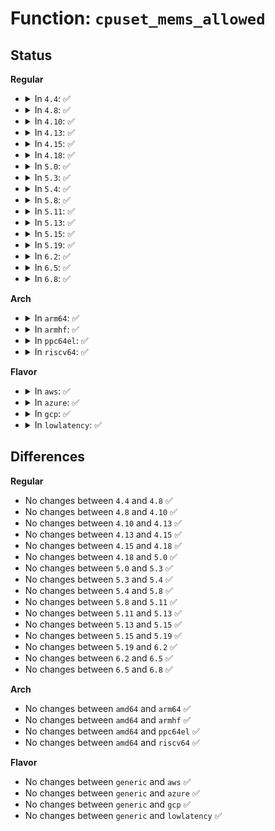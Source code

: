 # Function: <code>cpuset_mems_allowed</code>

## Status
<b>Regular</b>
<ul>
<li>
<details>
<summary>In <code>4.4</code>: ✅</summary>

```c
nodemask_t cpuset_mems_allowed(struct task_struct *tsk);
```

**Collision:** Unique Global

**Inline:** No

**Transformation:** False

**Instances:**

```
In kernel/cpuset.c (ffffffff8111d660)
Location: kernel/cpuset.c:2449
Inline: False
Direct callers:
  - mm/mempolicy.c:SyS_migrate_pages
  - mm/mempolicy.c:__mpol_dup
  - mm/migrate.c:SyS_move_pages
```
**Symbols:**

```
ffffffff8111d660-ffffffff8111d6d6: cpuset_mems_allowed (STB_GLOBAL)
```
</details>
</li>
<li>
<details>
<summary>In <code>4.8</code>: ✅</summary>

```c
nodemask_t cpuset_mems_allowed(struct task_struct *tsk);
```

**Collision:** Unique Global

**Inline:** No

**Transformation:** False

**Instances:**

```
In kernel/cpuset.c (ffffffff81125500)
Location: kernel/cpuset.c:2470
Inline: False
Direct callers:
  - mm/mempolicy.c:__mpol_dup
  - mm/mempolicy.c:SyS_migrate_pages
  - mm/migrate.c:SyS_move_pages
```
**Symbols:**

```
ffffffff81125500-ffffffff81125576: cpuset_mems_allowed (STB_GLOBAL)
```
</details>
</li>
<li>
<details>
<summary>In <code>4.10</code>: ✅</summary>

```c
nodemask_t cpuset_mems_allowed(struct task_struct *tsk);
```

**Collision:** Unique Global

**Inline:** No

**Transformation:** False

**Instances:**

```
In kernel/cpuset.c (ffffffff8112ee60)
Location: kernel/cpuset.c:2470
Inline: False
Direct callers:
  - mm/mempolicy.c:__mpol_dup
  - mm/mempolicy.c:SYSC_migrate_pages
  - mm/migrate.c:SYSC_move_pages
```
**Symbols:**

```
ffffffff8112ee60-ffffffff8112ef6f: cpuset_mems_allowed (STB_GLOBAL)
```
</details>
</li>
<li>
<details>
<summary>In <code>4.13</code>: ✅</summary>

```c
nodemask_t cpuset_mems_allowed(struct task_struct *tsk);
```

**Collision:** Unique Global

**Inline:** No

**Transformation:** False

**Instances:**

```
In kernel/cgroup/cpuset.c (ffffffff811304f0)
Location: kernel/cgroup/cpuset.c:2470
Inline: False
Direct callers:
  - mm/mempolicy.c:__mpol_dup
  - mm/mempolicy.c:SYSC_migrate_pages
  - mm/migrate.c:SYSC_move_pages
```
**Symbols:**

```
ffffffff811304f0-ffffffff811305fe: cpuset_mems_allowed (STB_GLOBAL)
```
</details>
</li>
<li>
<details>
<summary>In <code>4.15</code>: ✅</summary>

```c
nodemask_t cpuset_mems_allowed(struct task_struct *tsk);
```

**Collision:** Unique Global

**Inline:** No

**Transformation:** False

**Instances:**

```
In kernel/cgroup/cpuset.c (ffffffff8113d420)
Location: kernel/cgroup/cpuset.c:2474
Inline: False
Direct callers:
  - mm/mempolicy.c:__mpol_dup
  - mm/mempolicy.c:SYSC_migrate_pages
  - mm/migrate.c:SYSC_move_pages
```
**Symbols:**

```
ffffffff8113d420-ffffffff8113d52e: cpuset_mems_allowed (STB_GLOBAL)
```
</details>
</li>
<li>
<details>
<summary>In <code>4.18</code>: ✅</summary>

```c
nodemask_t cpuset_mems_allowed(struct task_struct *tsk);
```

**Collision:** Unique Global

**Inline:** No

**Transformation:** False

**Instances:**

```
In kernel/cgroup/cpuset.c (ffffffff8114bd40)
Location: kernel/cgroup/cpuset.c:2475
Inline: False
Direct callers:
  - mm/mempolicy.c:__mpol_dup
  - mm/mempolicy.c:kernel_migrate_pages
  - mm/mempolicy.c:kernel_migrate_pages
  - mm/migrate.c:kernel_move_pages
```
**Symbols:**

```
ffffffff8114bd40-ffffffff8114be4e: cpuset_mems_allowed (STB_GLOBAL)
```
</details>
</li>
<li>
<details>
<summary>In <code>5.0</code>: ✅</summary>

```c
nodemask_t cpuset_mems_allowed(struct task_struct *tsk);
```

**Collision:** Unique Global

**Inline:** No

**Transformation:** False

**Instances:**

```
In kernel/cgroup/cpuset.c (ffffffff81158990)
Location: kernel/cgroup/cpuset.c:3283
Inline: False
Direct callers:
  - mm/mempolicy.c:__mpol_dup
  - mm/mempolicy.c:kernel_migrate_pages
  - mm/mempolicy.c:kernel_migrate_pages
  - mm/migrate.c:kernel_move_pages
```
**Symbols:**

```
ffffffff81158990-ffffffff81158a9e: cpuset_mems_allowed (STB_GLOBAL)
```
</details>
</li>
<li>
<details>
<summary>In <code>5.3</code>: ✅</summary>

```c
nodemask_t cpuset_mems_allowed(struct task_struct *tsk);
```

**Collision:** Unique Global

**Inline:** No

**Transformation:** False

**Instances:**

```
In kernel/cgroup/cpuset.c (ffffffff81165070)
Location: kernel/cgroup/cpuset.c:3251
Inline: False
Direct callers:
  - mm/mempolicy.c:__mpol_dup
  - mm/mempolicy.c:kernel_migrate_pages
  - mm/mempolicy.c:kernel_migrate_pages
  - mm/migrate.c:kernel_move_pages
```
**Symbols:**

```
ffffffff81165070-ffffffff8116518e: cpuset_mems_allowed (STB_GLOBAL)
```
</details>
</li>
<li>
<details>
<summary>In <code>5.4</code>: ✅</summary>

```c
nodemask_t cpuset_mems_allowed(struct task_struct *tsk);
```

**Collision:** Unique Global

**Inline:** No

**Transformation:** False

**Instances:**

```
In kernel/cgroup/cpuset.c (ffffffff81170f50)
Location: kernel/cgroup/cpuset.c:3339
Inline: False
Direct callers:
  - mm/mempolicy.c:__mpol_dup
  - mm/mempolicy.c:kernel_migrate_pages
  - mm/mempolicy.c:kernel_migrate_pages
  - mm/migrate.c:kernel_move_pages
```
**Symbols:**

```
ffffffff81170f50-ffffffff8117106e: cpuset_mems_allowed (STB_GLOBAL)
```
</details>
</li>
<li>
<details>
<summary>In <code>5.8</code>: ✅</summary>

```c
nodemask_t cpuset_mems_allowed(struct task_struct *tsk);
```

**Collision:** Unique Global

**Inline:** No

**Transformation:** False

**Instances:**

```
In kernel/cgroup/cpuset.c (ffffffff81182c20)
Location: kernel/cgroup/cpuset.c:3341
Inline: False
Direct callers:
  - mm/mempolicy.c:__mpol_dup
  - mm/mempolicy.c:kernel_migrate_pages
  - mm/mempolicy.c:kernel_migrate_pages
  - mm/migrate.c:kernel_move_pages
```
**Symbols:**

```
ffffffff81182c20-ffffffff81182d7c: cpuset_mems_allowed (STB_GLOBAL)
```
</details>
</li>
<li>
<details>
<summary>In <code>5.11</code>: ✅</summary>

```c
nodemask_t cpuset_mems_allowed(struct task_struct *tsk);
```

**Collision:** Unique Global

**Inline:** No

**Transformation:** False

**Instances:**

```
In kernel/cgroup/cpuset.c (ffffffff8117fb70)
Location: kernel/cgroup/cpuset.c:3364
Inline: False
Direct callers:
  - mm/mempolicy.c:__mpol_dup
  - mm/mempolicy.c:kernel_migrate_pages
  - mm/mempolicy.c:kernel_migrate_pages
  - mm/migrate.c:find_mm_struct
  - mm/migrate.c:find_mm_struct
```
**Symbols:**

```
ffffffff8117fb70-ffffffff8117fcd1: cpuset_mems_allowed (STB_GLOBAL)
```
</details>
</li>
<li>
<details>
<summary>In <code>5.13</code>: ✅</summary>

```c
nodemask_t cpuset_mems_allowed(struct task_struct *tsk);
```

**Collision:** Unique Global

**Inline:** No

**Transformation:** False

**Instances:**

```
In kernel/cgroup/cpuset.c (ffffffff81180650)
Location: kernel/cgroup/cpuset.c:3364
Inline: False
Direct callers:
  - mm/mempolicy.c:__mpol_dup
  - mm/mempolicy.c:kernel_migrate_pages
  - mm/mempolicy.c:kernel_migrate_pages
  - mm/migrate.c:find_mm_struct
  - mm/migrate.c:find_mm_struct
```
**Symbols:**

```
ffffffff81180650-ffffffff811807b1: cpuset_mems_allowed (STB_GLOBAL)
```
</details>
</li>
<li>
<details>
<summary>In <code>5.15</code>: ✅</summary>

```c
nodemask_t cpuset_mems_allowed(struct task_struct *tsk);
```

**Collision:** Unique Global

**Inline:** No

**Transformation:** False

**Instances:**

```
In kernel/cgroup/cpuset.c (ffffffff811a8440)
Location: kernel/cgroup/cpuset.c:3446
Inline: False
Direct callers:
  - mm/mempolicy.c:__mpol_dup
  - mm/mempolicy.c:kernel_migrate_pages
  - mm/mempolicy.c:kernel_migrate_pages
  - mm/migrate.c:find_mm_struct
  - mm/migrate.c:find_mm_struct
```
**Symbols:**

```
ffffffff811a8440-ffffffff811a85a1: cpuset_mems_allowed (STB_GLOBAL)
```
</details>
</li>
<li>
<details>
<summary>In <code>5.19</code>: ✅</summary>

```c
nodemask_t cpuset_mems_allowed(struct task_struct *tsk);
```

**Collision:** Unique Global

**Inline:** No

**Transformation:** False

**Instances:**

```
In kernel/cgroup/cpuset.c (ffffffff811d9590)
Location: kernel/cgroup/cpuset.c:3492
Inline: False
Direct callers:
  - mm/mempolicy.c:__mpol_dup
  - mm/mempolicy.c:kernel_migrate_pages
  - mm/mempolicy.c:kernel_migrate_pages
  - mm/migrate.c:find_mm_struct
  - mm/migrate.c:find_mm_struct
```
**Symbols:**

```
ffffffff811d9590-ffffffff811d9717: cpuset_mems_allowed (STB_GLOBAL)
```
</details>
</li>
<li>
<details>
<summary>In <code>6.2</code>: ✅</summary>

```c
nodemask_t cpuset_mems_allowed(struct task_struct *tsk);
```

**Collision:** Unique Global

**Inline:** No

**Transformation:** False

**Instances:**

```
In kernel/cgroup/cpuset.c (ffffffff8121e990)
Location: kernel/cgroup/cpuset.c:3797
Inline: False
Direct callers:
  - mm/mempolicy.c:__mpol_dup
  - mm/mempolicy.c:kernel_migrate_pages
  - mm/mempolicy.c:kernel_migrate_pages
  - mm/migrate.c:find_mm_struct
  - mm/migrate.c:find_mm_struct
```
**Symbols:**

```
ffffffff8121e990-ffffffff8121eb17: cpuset_mems_allowed (STB_GLOBAL)
```
</details>
</li>
<li>
<details>
<summary>In <code>6.5</code>: ✅</summary>

```c
nodemask_t cpuset_mems_allowed(struct task_struct *tsk);
```

**Collision:** Unique Global

**Inline:** No

**Transformation:** False

**Instances:**

```
In kernel/cgroup/cpuset.c (ffffffff81234a80)
Location: kernel/cgroup/cpuset.c:3989
Inline: False
Direct callers:
  - mm/mempolicy.c:__mpol_dup
  - mm/mempolicy.c:kernel_migrate_pages
  - mm/mempolicy.c:kernel_migrate_pages
  - mm/migrate.c:find_mm_struct
  - mm/migrate.c:find_mm_struct
```
**Symbols:**

```
ffffffff81234a80-ffffffff81234c07: cpuset_mems_allowed (STB_GLOBAL)
```
</details>
</li>
<li>
<details>
<summary>In <code>6.8</code>: ✅</summary>

```c
nodemask_t cpuset_mems_allowed(struct task_struct *tsk);
```

**Collision:** Unique Global

**Inline:** No

**Transformation:** False

**Instances:**

```
In kernel/cgroup/cpuset.c (ffffffff8124e6a0)
Location: kernel/cgroup/cpuset.c:4830
Inline: False
Direct callers:
  - mm/mempolicy.c:__mpol_dup
  - mm/mempolicy.c:kernel_migrate_pages
  - mm/mempolicy.c:kernel_migrate_pages
  - mm/migrate.c:find_mm_struct
  - mm/migrate.c:find_mm_struct
```
**Symbols:**

```
ffffffff8124e6a0-ffffffff8124e827: cpuset_mems_allowed (STB_GLOBAL)
```
</details>
</li>
</ul>
<b>Arch</b>
<ul>
<li>
<details>
<summary>In <code>arm64</code>: ✅</summary>

```c
nodemask_t cpuset_mems_allowed(struct task_struct *tsk);
```

**Collision:** Unique Global

**Inline:** No

**Transformation:** False

**Instances:**

```
In kernel/cgroup/cpuset.c (ffff8000101e4540)
Location: kernel/cgroup/cpuset.c:3339
Inline: False
Direct callers:
  - mm/mempolicy.c:__mpol_dup
  - mm/mempolicy.c:kernel_migrate_pages
  - mm/mempolicy.c:kernel_migrate_pages
  - mm/migrate.c:kernel_move_pages
```
**Symbols:**

```
ffff8000101e4540-ffff8000101e4628: cpuset_mems_allowed (STB_GLOBAL)
```
</details>
</li>
<li>
<details>
<summary>In <code>armhf</code>: ✅</summary>

```c
nodemask_t cpuset_mems_allowed(struct task_struct *tsk);
```

**Collision:** Unique Global

**Inline:** No

**Transformation:** False

**Instances:**

```
In kernel/cgroup/cpuset.c (c0425470)
Location: kernel/cgroup/cpuset.c:3339
Inline: False
```
**Symbols:**

```
c0425470-c04254f4: cpuset_mems_allowed (STB_GLOBAL)
```
</details>
</li>
<li>
<details>
<summary>In <code>ppc64el</code>: ✅</summary>

```c
nodemask_t cpuset_mems_allowed(struct task_struct *tsk);
```

**Collision:** Unique Global

**Inline:** No

**Transformation:** False

**Instances:**

```
In kernel/cgroup/cpuset.c (c000000000254cd0)
Location: kernel/cgroup/cpuset.c:3339
Inline: False
Direct callers:
  - mm/mempolicy.c:__mpol_dup
  - mm/mempolicy.c:kernel_migrate_pages
  - mm/mempolicy.c:kernel_migrate_pages
  - mm/migrate.c:kernel_move_pages
```
**Symbols:**

```
c000000000254cd0-c000000000254da8: cpuset_mems_allowed (STB_GLOBAL)
```
</details>
</li>
<li>
<details>
<summary>In <code>riscv64</code>: ✅</summary>

```c
nodemask_t cpuset_mems_allowed(struct task_struct *tsk);
```

**Collision:** Unique Global

**Inline:** No

**Transformation:** False

**Instances:**

```
In kernel/cgroup/cpuset.c (ffffffe00015a87e)
Location: kernel/cgroup/cpuset.c:3339
Inline: False
```
**Symbols:**

```
ffffffe00015a87e-ffffffe00015a8e0: cpuset_mems_allowed (STB_GLOBAL)
```
</details>
</li>
</ul>
<b>Flavor</b>
<ul>
<li>
<details>
<summary>In <code>aws</code>: ✅</summary>

```c
nodemask_t cpuset_mems_allowed(struct task_struct *tsk);
```

**Collision:** Unique Global

**Inline:** No

**Transformation:** False

**Instances:**

```
In kernel/cgroup/cpuset.c (ffffffff81169570)
Location: kernel/cgroup/cpuset.c:3339
Inline: False
Direct callers:
  - mm/mempolicy.c:__mpol_dup
  - mm/mempolicy.c:kernel_migrate_pages
  - mm/mempolicy.c:kernel_migrate_pages
  - mm/migrate.c:kernel_move_pages
```
**Symbols:**

```
ffffffff81169570-ffffffff8116968e: cpuset_mems_allowed (STB_GLOBAL)
```
</details>
</li>
<li>
<details>
<summary>In <code>azure</code>: ✅</summary>

```c
nodemask_t cpuset_mems_allowed(struct task_struct *tsk);
```

**Collision:** Unique Global

**Inline:** No

**Transformation:** False

**Instances:**

```
In kernel/cgroup/cpuset.c (ffffffff8115c770)
Location: kernel/cgroup/cpuset.c:3339
Inline: False
Direct callers:
  - mm/mempolicy.c:__mpol_dup
  - mm/mempolicy.c:kernel_migrate_pages
  - mm/mempolicy.c:kernel_migrate_pages
  - mm/migrate.c:kernel_move_pages
```
**Symbols:**

```
ffffffff8115c770-ffffffff8115c88e: cpuset_mems_allowed (STB_GLOBAL)
```
</details>
</li>
<li>
<details>
<summary>In <code>gcp</code>: ✅</summary>

```c
nodemask_t cpuset_mems_allowed(struct task_struct *tsk);
```

**Collision:** Unique Global

**Inline:** No

**Transformation:** False

**Instances:**

```
In kernel/cgroup/cpuset.c (ffffffff81167340)
Location: kernel/cgroup/cpuset.c:3339
Inline: False
Direct callers:
  - mm/mempolicy.c:__mpol_dup
  - mm/mempolicy.c:kernel_migrate_pages
  - mm/mempolicy.c:kernel_migrate_pages
  - mm/migrate.c:kernel_move_pages
```
**Symbols:**

```
ffffffff81167340-ffffffff8116745e: cpuset_mems_allowed (STB_GLOBAL)
```
</details>
</li>
<li>
<details>
<summary>In <code>lowlatency</code>: ✅</summary>

```c
nodemask_t cpuset_mems_allowed(struct task_struct *tsk);
```

**Collision:** Unique Global

**Inline:** No

**Transformation:** False

**Instances:**

```
In kernel/cgroup/cpuset.c (ffffffff811749a0)
Location: kernel/cgroup/cpuset.c:3339
Inline: False
Direct callers:
  - mm/mempolicy.c:__mpol_dup
  - mm/mempolicy.c:kernel_migrate_pages
  - mm/mempolicy.c:kernel_migrate_pages
  - mm/migrate.c:kernel_move_pages
```
**Symbols:**

```
ffffffff811749a0-ffffffff81174ac8: cpuset_mems_allowed (STB_GLOBAL)
```
</details>
</li>
</ul>

## Differences
<b>Regular</b>
<ul>
<li>
No changes between <code>4.4</code> and <code>4.8</code> ✅
</li>
<li>
No changes between <code>4.8</code> and <code>4.10</code> ✅
</li>
<li>
No changes between <code>4.10</code> and <code>4.13</code> ✅
</li>
<li>
No changes between <code>4.13</code> and <code>4.15</code> ✅
</li>
<li>
No changes between <code>4.15</code> and <code>4.18</code> ✅
</li>
<li>
No changes between <code>4.18</code> and <code>5.0</code> ✅
</li>
<li>
No changes between <code>5.0</code> and <code>5.3</code> ✅
</li>
<li>
No changes between <code>5.3</code> and <code>5.4</code> ✅
</li>
<li>
No changes between <code>5.4</code> and <code>5.8</code> ✅
</li>
<li>
No changes between <code>5.8</code> and <code>5.11</code> ✅
</li>
<li>
No changes between <code>5.11</code> and <code>5.13</code> ✅
</li>
<li>
No changes between <code>5.13</code> and <code>5.15</code> ✅
</li>
<li>
No changes between <code>5.15</code> and <code>5.19</code> ✅
</li>
<li>
No changes between <code>5.19</code> and <code>6.2</code> ✅
</li>
<li>
No changes between <code>6.2</code> and <code>6.5</code> ✅
</li>
<li>
No changes between <code>6.5</code> and <code>6.8</code> ✅
</li>
</ul>
<b>Arch</b>
<ul>
<li>
No changes between <code>amd64</code> and <code>arm64</code> ✅
</li>
<li>
No changes between <code>amd64</code> and <code>armhf</code> ✅
</li>
<li>
No changes between <code>amd64</code> and <code>ppc64el</code> ✅
</li>
<li>
No changes between <code>amd64</code> and <code>riscv64</code> ✅
</li>
</ul>
<b>Flavor</b>
<ul>
<li>
No changes between <code>generic</code> and <code>aws</code> ✅
</li>
<li>
No changes between <code>generic</code> and <code>azure</code> ✅
</li>
<li>
No changes between <code>generic</code> and <code>gcp</code> ✅
</li>
<li>
No changes between <code>generic</code> and <code>lowlatency</code> ✅
</li>
</ul>

